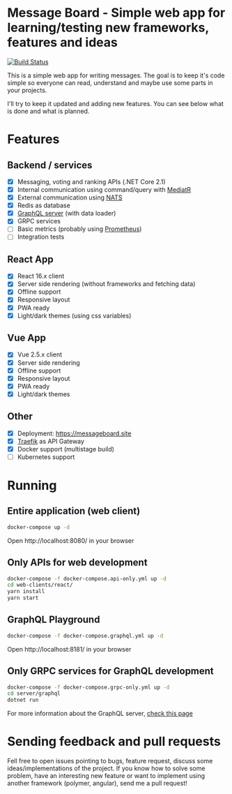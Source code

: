 # Message Board - Simple web app for learning/testing new frameworks, features and ideas

[![Build Status](https://travis-ci.org/edsondewes/message-board.svg?branch=master)](https://travis-ci.org/edsondewes/message-board)

This is a simple web app for writing messages.
The goal is to keep it's code simple so everyone can read, understand and maybe use some parts in your projects.

I'll try to keep it updated and adding new features.
You can see below what is done and what is planned.

# Features

## Backend / services

- [x] Messaging, voting and ranking APIs (.NET Core 2.1)
- [x] Internal communication using command/query with [MediatR](https://github.com/jbogard/MediatR)
- [x] External communication using [NATS](https://nats.io/)
- [x] Redis as database
- [x] [GraphQL server](https://github.com/edsondewes/message-board/tree/master/server/graphql/README.md) (with data loader)
- [x] GRPC services
- [ ] Basic metrics (probably using [Prometheus](https://prometheus.io/))
- [ ] Integration tests

## React App

- [x] React 16.x client
- [x] Server side rendering (without frameworks and fetching data)
- [x] Offline support
- [x] Responsive layout
- [x] PWA ready
- [x] Light/dark themes (using css variables)

## Vue App

- [x] Vue 2.5.x client
- [x] Server side rendering
- [x] Offline support
- [x] Responsive layout
- [x] PWA ready
- [x] Light/dark themes

## Other

- [x] Deployment: https://messageboard.site
- [x] [Traefik](https://traefik.io/) as API Gateway
- [x] Docker support (multistage build)
- [ ] Kubernetes support

# Running

## Entire application (web client)

```bash
docker-compose up -d
```

Open http://localhost:8080/ in your browser

## Only APIs for web development

```bash
docker-compose -f docker-compose.api-only.yml up -d
cd web-clients/react/
yarn install
yarn start
```

## GraphQL Playground

```bash
docker-compose -f docker-compose.graphql.yml up -d
```

Open http://localhost:8181/ in your browser

## Only GRPC services for GraphQL development

```bash
docker-compose -f docker-compose.grpc-only.yml up -d
cd server/graphql
dotnet run
```

For more information about the GraphQL server, [check this page](https://github.com/edsondewes/message-board/tree/master/server/graphql/README.md)

# Sending feedback and pull requests

Fell free to open issues pointing to bugs, feature request, discuss some ideas/implementations of the project.
If you know how to solve some problem, have an interesting new feature or want to implement using another framework (polymer, angular), send me a pull request!
